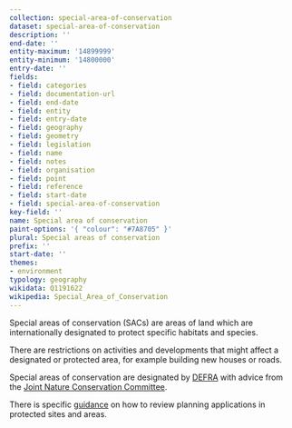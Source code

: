 ```yaml
---
collection: special-area-of-conservation
dataset: special-area-of-conservation
description: ''
end-date: ''
entity-maximum: '14899999'
entity-minimum: '14800000'
entry-date: ''
fields:
- field: categories
- field: documentation-url
- field: end-date
- field: entity
- field: entry-date
- field: geography
- field: geometry
- field: legislation
- field: name
- field: notes
- field: organisation
- field: point
- field: reference
- field: start-date
- field: special-area-of-conservation
key-field: ''
name: Special area of conservation
paint-options: '{ "colour": "#7A8705" }'
plural: Special areas of conservation
prefix: ''
start-date: ''
themes:
- environment
typology: geography
wikidata: Q1191622
wikipedia: Special_Area_of_Conservation
---
```

Special areas of conservation (SACs) are areas of land which are internationally designated to protect specific habitats and species.

There are restrictions on activities and developments that might affect a designated or protected area, for example building new houses or roads. 

Special areas of conservation are designated by [DEFRA](https://www.gov.uk/government/organisations/department-for-environment-food-rural-affairs) with advice from the [Joint Nature Conservation Committee](https://jncc.gov.uk/).

There is specific [guidance](https://www.gov.uk/guidance/protected-sites-and-areas-how-to-review-planning-applications) on how to review planning applications in protected sites and areas.
